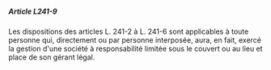 ##### Article L241-9

Les dispositions des articles L. 241-2 à L. 241-6 sont applicables à toute personne qui, directement ou par personne interposée, aura, en fait, exercé la gestion d'une société à responsabilité limitée sous le couvert ou au lieu et place de son gérant légal.

